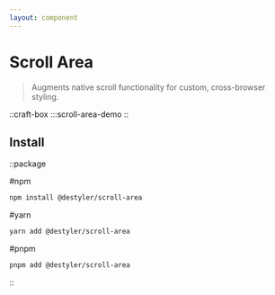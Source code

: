 ```yaml
---
layout: component
---
```


# Scroll Area

> Augments native scroll functionality for custom, cross-browser styling.

::craft-box
:::scroll-area-demo
::

## Install

::package

#npm
```bash
npm install @destyler/scroll-area
```

#yarn
```bash
yarn add @destyler/scroll-area
```

#pnpm
```bash
pnpm add @destyler/scroll-area
```

::
